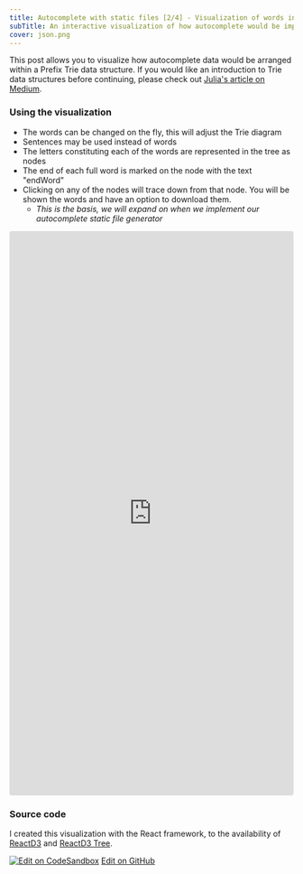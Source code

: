 ```yaml
---
title: Autocomplete with static files [2/4] - Visualization of words in a Trie
subTitle: An interactive visualization of how autocomplete would be implemented with static files. This post will help with understanding the underpinnings of autocomplete using a Trie data structure.
cover: json.png
---
```


This post allows you to visualize how autocomplete data would be arranged within a Prefix Trie data structure. If you would like an introduction to Trie data structures before continuing, please check out [Julia's article on Medium](https://medium.freecodecamp.org/trie-prefix-tree-algorithm-ee7ab3fe3413).

### Using the visualization

- The words can be changed on the fly, this will adjust the Trie diagram
- Sentences may be used instead of words
- The letters constituting each of the words are represented in the tree as nodes
- The end of each full word is marked on the node with the text "endWord"
- Clicking on any of the nodes will trace down from that node. You will be shown the words and have an option to download them.
  - _This is the basis, we will expand on when we implement our autocomplete static file generator_

<iframe src="https://rawgit.com/paulness/AutocompletePrefixTrieReact/master/build/index.html" style="width:100%; height:1000px; border:0; border-radius: 4px; overflow:hidden;"></iframe>

### Source code

I created this visualization with the React framework, to the availability of [ReactD3](http://www.reactd3.org) and [ReactD3 Tree](https://www.npmjs.com/package/react-d3-tree).

[![Edit on CodeSandbox](https://codesandbox.io/static/img/play-codesandbox.svg)](https://codesandbox.io/s/vqj8v17875)
[Edit on GitHub](https://github.com/paulness/AutocompletePrefixTrieReact)
